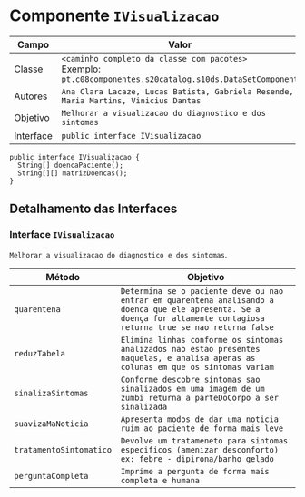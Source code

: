 # Componente `IVisualizacao`

Campo | Valor
----- | -----
Classe | `<caminho completo da classe com pacotes>` <br> Exemplo: `pt.c08componentes.s20catalog.s10ds.DataSetComponent`
Autores | `Ana Clara Lacaze, Lucas Batista, Gabriela Resende, Maria Martins, Vinicius Dantas`
Objetivo | `Melhorar a visualizacao do diagnostico e dos sintomas`
Interface | `public interface IVisualizacao`
~~~
public interface IVisualizacao {
  String[] doencaPaciente();
  String[][] matrizDoencas();
}
~~~

## Detalhamento das Interfaces

### Interface `IVisualizacao`
`Melhorar a visualizacao do diagnostico e dos sintomas`.

Método | Objetivo
-------| --------
`quarentena` | `Determina se o paciente deve ou nao entrar em quarentena analisando a doenca que ele apresenta. Se a doença for altamente contagiosa returna true se nao returna false`
`reduzTabela` | `Elimina linhas conforme os sintomas analizados nao estao presentes naquelas, e analisa apenas as colunas em que os sintomas variam`
`sinalizaSintomas` | `Conforme descobre sintomas sao sinalizados em uma imagem de um zumbi returna a parteDoCorpo a ser sinalizada`
`suavizaMaNoticia` | `Apresenta modos de dar uma noticia ruim ao paciente de forma mais leve`	
`tratamentoSintomatico` | `Devolve um tratameneto para sintomas especificos (amenizar desconforto) ex: febre - dipirona/banho gelado`	
`perguntaCompleta` | `Imprime a pergunta de forma mais completa e humana`	
